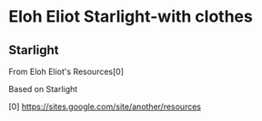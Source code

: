 # Eloh Eliot Starlight-with clothes

## Starlight

From Eloh Eliot's Resources[0]

Based on Starlight

[0] https://sites.google.com/site/another/resources
